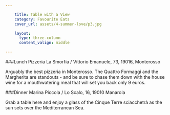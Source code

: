```yaml
---

    title: Table with a View
    category: Favourite Eats
    cover_url: assets/4-summer-love/p3.jpg

    layout:
      type: three-column
      content_valign: middle

---
```



###Lunch 
Pizzeria La Smorfia / Vittorio Emanuele, 73, 19016, Monterosso     

Arguably the best pizzeria in Monterosso. The Quattro Formaggi and the Margherita are standouts - and be sure to chase them down with the house wine for a mouthwatering meal that will set you back only 9 euros.

###Dinner
Marina Piccola / Lo Scalo, 16, 19010 Manarola     

Grab a table here and enjoy a glass of the Cinque Terre sciacchetrà as the sun sets over the Mediterranean Sea.
